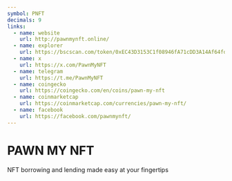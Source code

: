 ```yaml
---
symbol: PNFT
decimals: 9
links:
  - name: website
    url: http://pawnmynft.online/
  - name: explorer
    url: https://bscscan.com/token/0xEC43D3153C1f08946fA71cDD3A14Af64fd58f27e
  - name: x
    url: https://x.com/PawnMyNFT
  - name: telegram
    url: https://t.me/PawnMyNFT
  - name: coingecko
    url: https://coingecko.com/en/coins/pawn-my-nft
  - name: coinmarketcap
    url: https://coinmarketcap.com/currencies/pawn-my-nft/
  - name: facebook
    url: https://facebook.com/pawnmynft/
---
```


# PAWN MY NFT

NFT borrowing and lending made easy at your fingertips
